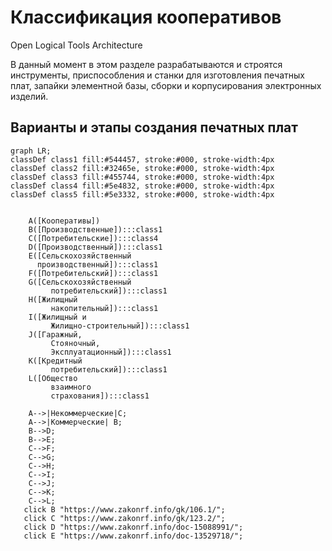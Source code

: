 # Классификация кооперативов
Open Logical Tools Architecture  

В данный момент в этом разделе разрабатываются и строятся инструменты, приспособления и станки для изготовления печатных плат, запайки элементной базы, сборки и корпусирования электронных изделий.  

## Варианты и этапы создания печатных плат
```mermaid
graph LR;
classDef class1 fill:#544457, stroke:#000, stroke-width:4px
classDef class2 fill:#32465e, stroke:#000, stroke-width:4px
classDef class3 fill:#455744, stroke:#000, stroke-width:4px
classDef class4 fill:#5e4832, stroke:#000, stroke-width:4px
classDef class5 fill:#5e3332, stroke:#000, stroke-width:4px

   
    A([Кооперативы])
    B([Производственные]):::class1
    C([Потребительские]):::class4
    D([Производственный]):::class1
    E([Сельскохозяйственный
      производственный]):::class1
    F([Потребительский]):::class1
    G([Сельскохозяйственный
         потребительский]):::class1
    H([Жилищный
         накопительный]):::class1
    I([Жилищный и
         Жилищно-строительный]):::class1
    J([Гаражный,
         Стояночный,
         Эксплуатационный]):::class1
    K([Кредитный
         потребительский]):::class1
    L([Общество
         взаимного
         страхования]):::class1

    A-->|Некоммерческие|C;
    A-->|Коммерческие| B;
    B-->D;
    B-->E;
    C-->F;
    C-->G;
    C-->H;
    C-->I;
    C-->J;
    C-->K;
    C-->L;
   click B "https://www.zakonrf.info/gk/106.1/";
   click C "https://www.zakonrf.info/gk/123.2/";
   click D "https://www.zakonrf.info/doc-15088991/";
   click E "https://www.zakonrf.info/doc-13529718/";
```
